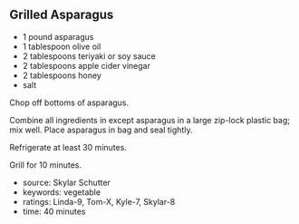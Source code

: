 Grilled Asparagus
-----------------

- 1 pound asparagus
- 1 tablespoon olive oil
- 2 tablespoons teriyaki or soy sauce
- 2 tablespoons apple cider vinegar
- 2 tablespoons honey
- salt

Chop off bottoms of asparagus.

Combine all ingredients in except asparagus in a large zip-lock
plastic bag; mix well.  Place asparagus in bag and seal tightly.

Refrigerate at least 30 minutes.

Grill for 10 minutes.

- source: Skylar Schutter
- keywords: vegetable
- ratings: Linda-9, Tom-X, Kyle-7, Skylar-8
- time: 40 minutes

